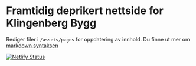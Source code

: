 # Framtidig deprikert nettside for Klingenberg Bygg

Rediger filer i `/assets/pages` for oppdatering av innhold.
Du finne ut mer om [markdown syntaksen](https://help.github.com/categories/writing-on-github/)

[![Netlify Status](https://api.netlify.com/api/v1/badges/b0d91670-9180-4061-91f8-93f67da2ab3c/deploy-status)](https://app.netlify.com/sites/klingenbergbygg/deploys)
